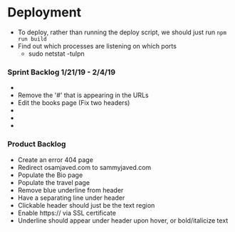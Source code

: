 # Deployment
 - To deploy, rather than running the deploy script, we should just run 
    `npm run build`
 - Find out which processes are listening on which ports
    * sudo netstat -tulpn
 
### Sprint Backlog 1/21/19 - 2/4/19
 - 
 - Remove the '#' that is appearing in the URLs
 - Edit the books page (Fix two headers)
 - 
 - 
 - 
 
### Product Backlog
 - Create an error 404 page
 - Redirect osamjaved.com to sammyjaved.com
 - Populate the Bio page
 - Populate the travel page
 - Remove blue underline from header
 - Have a separating line under header
 - Clickable header should just be the text region
 - Enable https:// via SSL certificate
 - Underline should appear under header upon hover, or bold/italicize text
